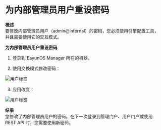 # 为内部管理员用户重设密码

**概述**<br/>
要修改内部管理员用户（admin@internal）的密码，您必须使用引擎配置工具，并且需要使用它的交互模式。

**为内部管理员用户重设密码**

1. 登录到 EayunOS Manager 所在的机器。

2. 使用交换模式修改密码：

 ![用户标签](../images/Users_change_password_with_swap_model.png)

3. 应用改变：

 ![用户标签](../images/Applied_changed.png)


**结果**<br/>
您修改了内部管理员用户的密码。在下一次登录到管理门户、用户门户或使用 REST API 时，您需要使用新密码。
